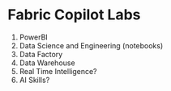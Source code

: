 # Fabric Copilot Labs

1. PowerBI
2. Data Science and Engineering (notebooks)
3. Data Factory
4. Data Warehouse
5. Real Time Intelligence?
6. AI Skills?
